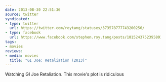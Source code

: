 ```yaml
---
date: 2013-08-30 22:51:36
source: twitter
syndicated:
- type: twitter
  url: https://twitter.com/roytang/statuses/373578777743200256/
- type: facebook
  url: https://www.facebook.com/stephen.roy.tang/posts/10152437523958912
tags:
- movies
reviews:
- media: movies
  title: "GI Joe: Retaliation (2013)"
---
```


Watching GI Joe Retaliation. This movie's plot is ridiculous